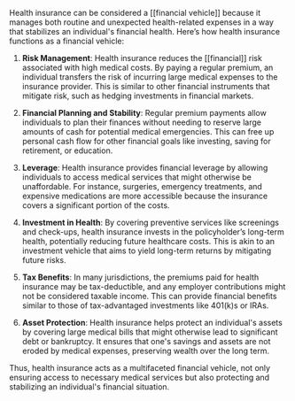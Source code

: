 
Health insurance can be considered a [[financial vehicle]] because it manages both routine and unexpected health-related expenses in a way that stabilizes an individual's financial health. Here’s how health insurance functions as a financial vehicle:

1. **Risk Management**: Health insurance reduces the [[financial]] risk associated with high medical costs. By paying a regular premium, an individual transfers the risk of incurring large medical expenses to the insurance provider. This is similar to other financial instruments that mitigate risk, such as hedging investments in financial markets.

2. **Financial Planning and Stability**: Regular premium payments allow individuals to plan their finances without needing to reserve large amounts of cash for potential medical emergencies. This can free up personal cash flow for other financial goals like investing, saving for retirement, or education.

3. **Leverage**: Health insurance provides financial leverage by allowing individuals to access medical services that might otherwise be unaffordable. For instance, surgeries, emergency treatments, and expensive medications are more accessible because the insurance covers a significant portion of the costs.

4. **Investment in Health**: By covering preventive services like screenings and check-ups, health insurance invests in the policyholder’s long-term health, potentially reducing future healthcare costs. This is akin to an investment vehicle that aims to yield long-term returns by mitigating future risks.

5. **Tax Benefits**: In many jurisdictions, the premiums paid for health insurance may be tax-deductible, and any employer contributions might not be considered taxable income. This can provide financial benefits similar to those of tax-advantaged investments like 401(k)s or IRAs.

6. **Asset Protection**: Health insurance helps protect an individual's assets by covering large medical bills that might otherwise lead to significant debt or bankruptcy. It ensures that one's savings and assets are not eroded by medical expenses, preserving wealth over the long term.

Thus, health insurance acts as a multifaceted financial vehicle, not only ensuring access to necessary medical services but also protecting and stabilizing an individual's financial situation.